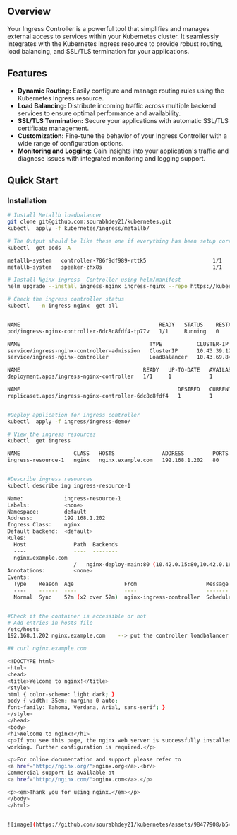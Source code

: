 
## Overview

Your Ingress Controller is a powerful tool that simplifies and manages external access to services within your Kubernetes cluster. It seamlessly integrates with the Kubernetes Ingress resource to provide robust routing, load balancing, and SSL/TLS termination for your applications.

## Features

- **Dynamic Routing:** Easily configure and manage routing rules using the Kubernetes Ingress resource.
- **Load Balancing:** Distribute incoming traffic across multiple backend services to ensure optimal performance and availability.
- **SSL/TLS Termination:** Secure your applications with automatic SSL/TLS certificate management.
- **Customization:** Fine-tune the behavior of your Ingress Controller with a wide range of configuration options.
- **Monitoring and Logging:** Gain insights into your application's traffic and diagnose issues with integrated monitoring and logging support.

## Quick Start

### Installation

```bash
# Install Metallb loadbalancer
git clone git@github.com:sourabhdey21/kubernetes.git
kubectl  apply -f kubernetes/ingress/metallb/

# The Output should be like these one if everything has been setup correctly
kubectl  get pods -A

metallb-system   controller-786f9df989-rttk5                     1/1     Running     0          50m
metallb-system   speaker-zhx8s                                   1/1     Running     0          50m

# Install Nginx ingress  Controller using helm/manifest
helm upgrade --install ingress-nginx ingress-nginx --repo https://kubernetes.github.io/ingress-nginx --namespace ingress-nginx --create-namespace

# Check the ingress controller status
kubectl   -n ingress-nginx  get all


NAME                                            READY   STATUS    RESTARTS   AGE
pod/ingress-nginx-controller-6dc8c8fdf4-tp77v   1/1     Running   0          49m

NAME                                         TYPE           CLUSTER-IP     EXTERNAL-IP     PORT(S)                      AGE
service/ingress-nginx-controller-admission   ClusterIP      10.43.39.123   <none>          443/TCP                      49m
service/ingress-nginx-controller             LoadBalancer   10.43.69.84    192.168.1.202   80:31724/TCP,443:31205/TCP   49m

NAME                                       READY   UP-TO-DATE   AVAILABLE   AGE
deployment.apps/ingress-nginx-controller   1/1     1            1           49m

NAME                                                  DESIRED   CURRENT   READY   AGE
replicaset.apps/ingress-nginx-controller-6dc8c8fdf4   1         1         1       49m


#Deploy application for ingress controller 
kubectl  apply -f ingress/ingress-demo/

# View the ingress resources
kubectl  get ingress

NAME                 CLASS   HOSTS               ADDRESS         PORTS   AGE
ingress-resource-1   nginx   nginx.example.com   192.168.1.202   80      52m


#Describe ingress resources
kubectl describe ing ingress-resource-1

Name:             ingress-resource-1
Labels:           <none>
Namespace:        default
Address:          192.168.1.202
Ingress Class:    nginx
Default backend:  <default>
Rules:
  Host               Path  Backends
  ----               ----  --------
  nginx.example.com
                     /   nginx-deploy-main:80 (10.42.0.15:80,10.42.0.16:80,10.42.0.17:80 + 1 more...)
Annotations:         <none>
Events:
  Type    Reason  Age                From                      Message
  ----    ------  ----               ----                      -------
  Normal  Sync    52m (x2 over 52m)  nginx-ingress-controller  Scheduled for sync


#Check if the container is accessible or not
# Add entries in hosts file
/etc/hosts
192.168.1.202 nginx.example.com    --> put the controller loadbalancer Ipaddress

## curl nginx.example.com

<!DOCTYPE html>
<html>
<head>
<title>Welcome to nginx!</title>
<style>
html { color-scheme: light dark; }
body { width: 35em; margin: 0 auto;
font-family: Tahoma, Verdana, Arial, sans-serif; }
</style>
</head>
<body>
<h1>Welcome to nginx!</h1>
<p>If you see this page, the nginx web server is successfully installed and
working. Further configuration is required.</p>

<p>For online documentation and support please refer to
<a href="http://nginx.org/">nginx.org</a>.<br/>
Commercial support is available at
<a href="http://nginx.com/">nginx.com</a>.</p>

<p><em>Thank you for using nginx.</em></p>
</body>
</html>


![image](https://github.com/sourabhdey21/kubernetes/assets/98477908/b546494d-1606-4b32-a3b9-86a74ce29392)
